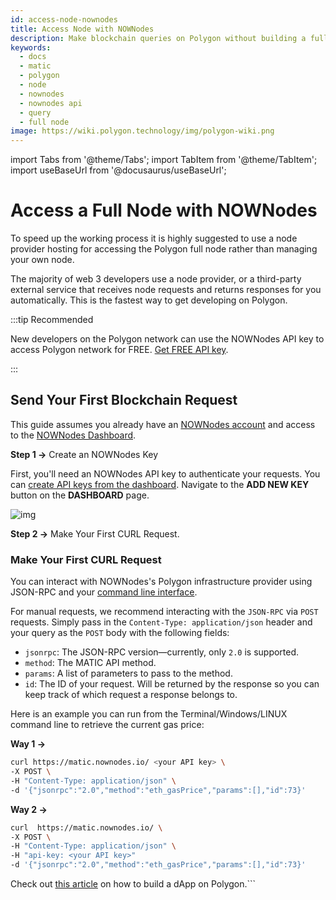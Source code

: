 ```yaml
---
id: access-node-nownodes
title: Access Node with NOWNodes
description: Make blockchain queries on Polygon without building a full node using the NOWNodes API
keywords:
  - docs
  - matic
  - polygon
  - node
  - nownodes
  - nownodes api
  - query 
  - full node
image: https://wiki.polygon.technology/img/polygon-wiki.png
---
```


import Tabs from '@theme/Tabs';
import TabItem from '@theme/TabItem';
import useBaseUrl from '@docusaurus/useBaseUrl';

# Access a Full Node with NOWNodes

To speed up the working process it is highly suggested to use a node provider hosting for accessing the Polygon full node rather than managing your own node.

The majority of web 3 developers use a node provider, or a third-party external service that receives node requests and returns responses for you automatically. This is the fastest way to get developing on Polygon.

:::tip Recommended

New developers on the Polygon network can use the NOWNodes API key to access Polygon network for FREE. [Get FREE API key](https://account.nownodes.io/auth/signup).

:::

## Send Your First Blockchain Request

This guide assumes you already have an [NOWNodes account](https://account.nownodes.io/auth/signup) and access to the [NOWNodes Dashboard](https://account.nownodes.io/profile/dashboard).

**Step 1 &rarr;** Create an NOWNodes Key

First, you'll need an NOWNodes API key to authenticate your requests. You can [create API keys from the dashboard](https://account.nownodes.io/profile/dashboard). 
Navigate to the **ADD NEW KEY** button on the **DASHBOARD** page.

![img](https://files.readme.io/693457a-Getting_Started.png)

**Step 2 &rarr;** Make Your First CURL Request.

### Make Your First CURL Request

You can interact with NOWNodes's Polygon infrastructure provider using JSON-RPC and your [command line interface](https://www.computerhope.com/jargon/c/commandi.htm).

For manual requests, we recommend interacting with the `JSON-RPC` via `POST` requests. Simply pass in the `Content-Type: application/json` header and your query as the `POST` body with the following fields:

* `jsonrpc`: The JSON-RPC version—currently, only `2.0` is supported.
* `method`: The MATIC API method. 
* `params`: A list of parameters to pass to the method.
* `id`: The ID of your request. Will be returned by the response so you can keep track of which request a response belongs to.

Here is an example you can run from the Terminal/Windows/LINUX command line to retrieve the current gas price:

**Way 1 &rarr;**

```bash
curl https://matic.nownodes.io/ <your API key> \
-X POST \
-H "Content-Type: application/json" \
-d '{"jsonrpc":"2.0","method":"eth_gasPrice","params":[],"id":73}'
```

**Way 2 &rarr;**

```bash
curl  https://matic.nownodes.io/ \
-X POST \
-H "Content-Type: application/json" \
-H "api-key: <your API key>"
-d '{"jsonrpc":"2.0","method":"eth_gasPrice","params":[],"id":73}'
```

Check out [this article](https://nownodes.io/blog/polygon-how-to-build-a-dapp-on-polygon/) on how to build a dApp on Polygon.```
